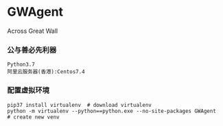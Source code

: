 # GWAgent
Across Great Wall
### 公与善必先利器
```
Python3.7
阿里云服务器(香港):Centos7.4
```
### 配置虚拟环境
```
pip37 install virtualenv  # download virtualenv
python -m virtualenv --python==python.exe --no-site-packages GWAgent  # create new venv
```

